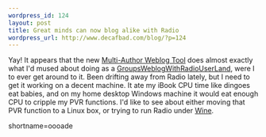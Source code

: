 ```yaml
--- 
wordpress_id: 124
layout: post
title: Great minds can now blog alike with Radio
wordpress_url: http://www.decafbad.com/blog/?p=124
---
```

<p>Yay!  It appears that the new <a href="http://radio.userland.com/multiAuthorWeblogTool">Multi-Author Weblog Tool</a> does almost exactly what I'd mused about doing as a <a href="http://www.decafbad.com/twiki/bin/view/Main/GroupWeblogWithRadioUserLand">GroupsWeblogWithRadioUserLand</a>, were I to ever get around to it.  Been drifting away from Radio lately, but I need to get it working on a decent machine.  It ate my iBook CPU time like dingoes eat babies, and on my home desktop Windows machine it would eat enough CPU to cripple my PVR functions.  I'd like to see about either moving that PVR function to a  Linux box, or trying to run Radio under <a href="http://www.winehq.com">Wine</a>.</p>
<!--more-->
shortname=oooade
